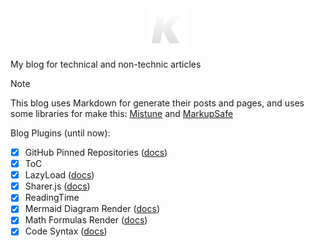 <div align='center'>
  <img src='https://github.com/kremilly/kremilly/raw/main/images/new-logo-apis.png' height='64' />
</div>

My blog for technical and non-technic articles

> [!note]
> This blog uses Markdown for generate their posts and pages, and uses some libraries for make this: [Mistune](https://mistune.lepture.com/en/latest/) and [MarkupSafe](https://markupsafe.palletsprojects.com/en/2.1.x/)

Blog Plugins (until now):

* [X] GitHub Pinned Repositories ([docs](https://github.com/kremilly/MyApis/wiki/github))
* [X] ToC
* [X] LazyLoad ([docs](https://github.com/verlok/vanilla-lazyload))
* [X] Sharer.js ([docs](https://ellisonleao.github.io/sharer.js/))
* [X] ReadingTime
* [X] Mermaid Diagram Render ([docs](https://mermaid.js.org/))
* [X] Math Formulas Render ([docs](https://www.mathjax.org/))
* [X] Code Syntax ([docs](https://prismjs.com/index.html))
